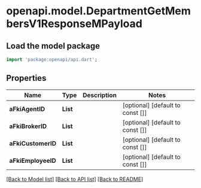 # openapi.model.DepartmentGetMembersV1ResponseMPayload

## Load the model package
```dart
import 'package:openapi/api.dart';
```

## Properties
Name | Type | Description | Notes
------------ | ------------- | ------------- | -------------
**aFkiAgentID** | **List<int>** |  | [optional] [default to const []]
**aFkiBrokerID** | **List<int>** |  | [optional] [default to const []]
**aFkiCustomerID** | **List<int>** |  | [optional] [default to const []]
**aFkiEmployeeID** | **List<int>** |  | [optional] [default to const []]

[[Back to Model list]](../README.md#documentation-for-models) [[Back to API list]](../README.md#documentation-for-api-endpoints) [[Back to README]](../README.md)


